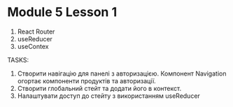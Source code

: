 # Module 5 Lesson 1

1. React Router
2. useReducer
3. useContex

TASKS:

1. Створити навігацію для панелі з авторизацією. Компонент Navigation огортає компоненти продуктів та авторизації.
2. Створити глобальний стейт та додати його в контекст.
3. Налаштувати доступ до стейту з використанням useReducer
